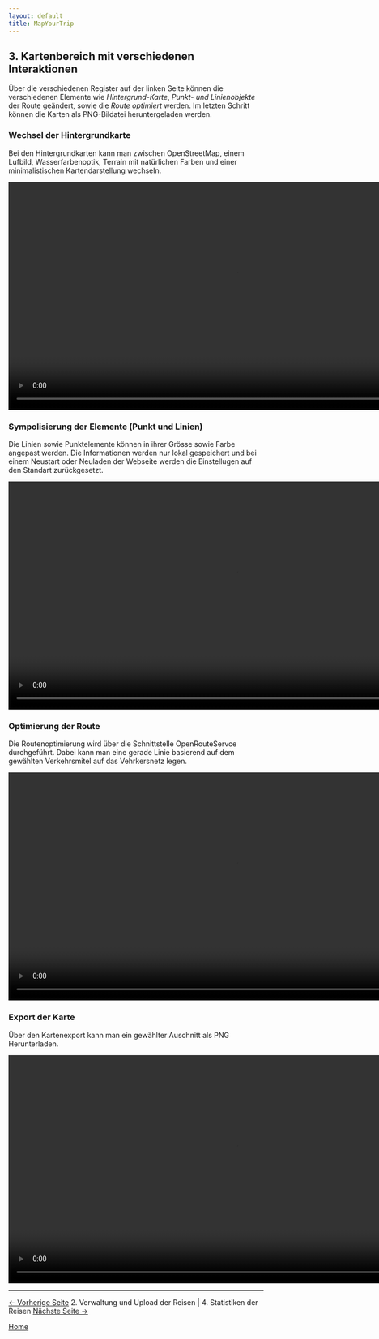 ```yaml
---
layout: default
title: MapYourTrip
---
```



## 3. **Kartenbereich** mit verschiedenen Interaktionen

Über die verschiedenen Register auf der linken Seite können die verschiedenen Elemente wie _Hintergrund-Karte_, _Punkt- und Linienobjekte_ der Route geändert, sowie die _Route optimiert_ werden. Im letzten Schritt können die Karten als PNG-Bildatei heruntergeladen werden.

### Wechsel der Hintergrundkarte
Bei den Hintergrundkarten kann man zwischen OpenStreetMap, einem Lufbild, Wasserfarbenoptik, Terrain mit natürlichen Farben und einer minimalistischen Kartendarstellung wechseln.

<video width="900"   controls>
  <source src="videos\MapPage_Wechsel_Karte.mp4" type="video/mp4">
  Dein Browser unterstützt das Video-Tag nicht.
</video>

### Sympolisierung der Elemente (Punkt und Linien)
Die Linien sowie Punktelemente können in ihrer Grösse sowie Farbe angepast werden. Die Informationen werden nur lokal gespeichert und bei einem Neustart oder Neuladen der Webseite werden die Einstellugen auf den Standart zurückgesetzt.

<video width="900"   controls>
  <source src="videos\MapPage_Symbolisierung.mp4" type="video/mp4">
  Dein Browser unterstützt das Video-Tag nicht.
</video>

### Optimierung der Route
Die Routenoptimierung wird über die Schnittstelle OpenRouteServce durchgeführt. Dabei kann man eine gerade Linie basierend auf dem gewählten Verkehrsmitel auf das Vehrkersnetz legen.

<video width="900"   controls>
  <source src="videos\MapPage_Optimiere_Route.mp4" type="video/mp4">
  Dein Browser unterstützt das Video-Tag nicht.
</video>

### Export der Karte
Über den Kartenexport kann man ein gewählter Auschnitt als PNG Herunterladen.

<video width="900"   controls>
  <source src="videos\MapPage_Export.mp4" type="video/mp4">
  Dein Browser unterstützt das Video-Tag nicht.
</video>

---



[<- Vorherige Seite](02_HomePage.md) 2. Verwaltung und Upload der Reisen | 4. Statistiken der Reisen [Nächste Seite ->](04_StatPage.md)

[Home](index.md)
